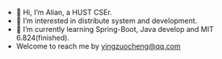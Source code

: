 - 👋 Hi, I’m Alian, a HUST CSEr.
- 👀 I’m interested in distribute system and development.
- 🌱 I’m currently learning Spring-Boot, Java develop and MIT 6.824(finished).
- Welcome to reach me by yingzuocheng@qq.com
<!---
whale-withme/whale-withme is a ✨ special ✨ repository because its `README.md` (this file) appears on your GitHub profile.
You can click the Preview link to take a look at your changes.
--->
